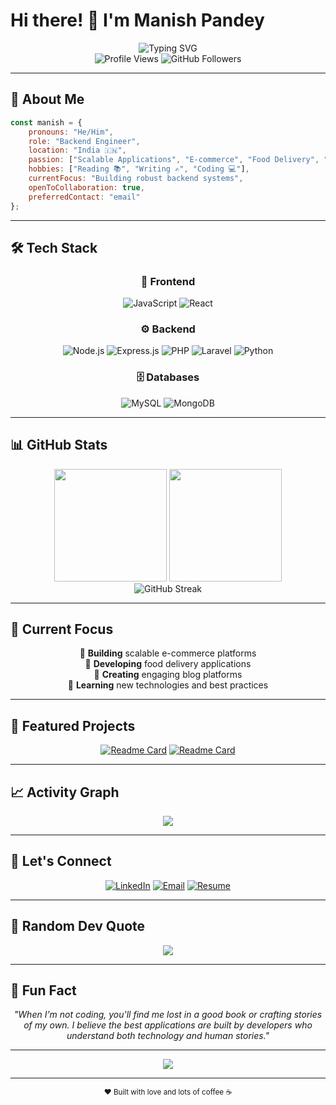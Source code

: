 # Hi there! 👋 I'm Manish Pandey

<div align="center">
  <img src="https://readme-typing-svg.herokuapp.com?font=Fira+Code&size=30&duration=3000&pause=1000&color=36BCF7&center=true&vCenter=true&width=600&lines=Backend+Engineer+%F0%9F%9A%80;Building+Scalable+Applications;Always+Learning+%26+Growing" alt="Typing SVG" />
</div>

<div align="center">
  <img src="https://komarev.com/ghpvc/?username=Manishpandey10&color=blueviolet&style=flat-square&label=Profile+Views" alt="Profile Views" />
  <img src="https://img.shields.io/github/followers/Manishpandey10?style=social" alt="GitHub Followers" />
</div>

---

## 🚀 About Me

```javascript
const manish = {
    pronouns: "He/Him",
    role: "Backend Engineer",
    location: "India 🇮🇳",
    passion: ["Scalable Applications", "E-commerce", "Food Delivery", "Blogging"],
    hobbies: ["Reading 📚", "Writing ✍️", "Coding 💻"],
    currentFocus: "Building robust backend systems",
    openToCollaboration: true,
    preferredContact: "email"
};
```

---

## 🛠️ Tech Stack

<div align="center">

### 🎨 Frontend
![JavaScript](https://img.shields.io/badge/-JavaScript-F7DF1E?style=for-the-badge&logo=javascript&logoColor=black)
![React](https://img.shields.io/badge/-React-61DAFB?style=for-the-badge&logo=react&logoColor=black)

### ⚙️ Backend
![Node.js](https://img.shields.io/badge/-Node.js-339933?style=for-the-badge&logo=node.js&logoColor=white)
![Express.js](https://img.shields.io/badge/-Express.js-000000?style=for-the-badge&logo=express&logoColor=white)
![PHP](https://img.shields.io/badge/-PHP-777BB4?style=for-the-badge&logo=php&logoColor=white)
![Laravel](https://img.shields.io/badge/-Laravel-FF2D20?style=for-the-badge&logo=laravel&logoColor=white)
![Python](https://img.shields.io/badge/-Python-3776AB?style=for-the-badge&logo=python&logoColor=white)

### 🗄️ Databases
![MySQL](https://img.shields.io/badge/-MySQL-4479A1?style=for-the-badge&logo=mysql&logoColor=white)
![MongoDB](https://img.shields.io/badge/-MongoDB-47A248?style=for-the-badge&logo=mongodb&logoColor=white)

</div>

---

## 📊 GitHub Stats

<div align="center">
  <img height="180em" src="https://github-readme-stats.vercel.app/api?username=Manishpandey10&show_icons=true&theme=radical&hide_border=true&count_private=true" />
  <img height="180em" src="https://github-readme-stats.vercel.app/api/top-langs/?username=Manishpandey10&layout=compact&theme=radical&hide_border=true" />
</div>

<div align="center">
  <img src="https://github-readme-streak-stats.herokuapp.com/?user=Manishpandey10&theme=radical&hide_border=true" alt="GitHub Streak" />
</div>

---

## 🎯 Current Focus

<div align="center">
  
🔹 **Building** scalable e-commerce platforms  
🔹 **Developing** food delivery applications  
🔹 **Creating** engaging blog platforms  
🔹 **Learning** new technologies and best practices  

</div>

---

## 🌟 Featured Projects

<div align="center">

[![Readme Card](https://github-readme-stats.vercel.app/api/pin/?username=Manishpandey10&repo=ecommerce-backend&theme=radical&hide_border=true)](https://github.com/Manishpandey10/ecommerce-backend)
[![Readme Card](https://github-readme-stats.vercel.app/api/pin/?username=Manishpandey10&repo=food-delivery-app&theme=radical&hide_border=true)](https://github.com/Manishpandey10/food-delivery-app)

</div>

---

## 📈 Activity Graph

<div align="center">
  <img src="https://github-readme-activity-graph.vercel.app/graph?username=Manishpandey10&theme=react-dark&hide_border=true&area=true" />
</div>

---

## 🤝 Let's Connect

<div align="center">
  
[![LinkedIn](https://img.shields.io/badge/-LinkedIn-0077B5?style=for-the-badge&logo=linkedin&logoColor=white)](https://linkedin.com/in/manishpandey023)
[![Email](https://img.shields.io/badge/-Email-D14836?style=for-the-badge&logo=gmail&logoColor=white)](mailto:your.email@example.com)
[![Resume](https://img.shields.io/badge/-Download_Resume-FF6B6B?style=for-the-badge&logo=adobeacrobatreader&logoColor=white)](https://github.com/Manishpandey10/Manishpandey10/raw/main/resume.pdf)

</div>

---

## 💭 Random Dev Quote

<div align="center">
  <img src="https://quotes-github-readme.vercel.app/api?type=horizontal&theme=radical" />
</div>

---

## 🎵 Fun Fact

<div align="center">
  
*"When I'm not coding, you'll find me lost in a good book or crafting stories of my own. I believe the best applications are built by developers who understand both technology and human stories."*

</div>

---

<div align="center">
  <img src="https://capsule-render.vercel.app/api?type=waving&color=gradient&height=100&section=footer&text=Thanks%20for%20visiting!&fontSize=16&fontAlignY=65&desc=Let's%20build%20something%20amazing%20together&descAlignY=51&descAlign=50" />
</div>

---

<div align="center">
  <sub>❤️ Built with love and lots of coffee ☕</sub>
</div>
